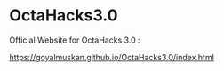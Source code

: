 # OctaHacks3.0
Official Website for OctaHacks 3.0 :

https://goyalmuskan.github.io/OctaHacks3.0/index.html


